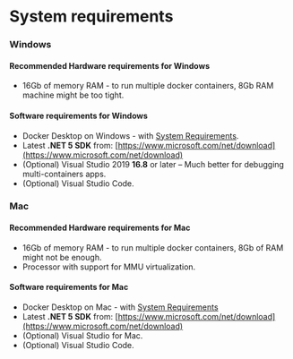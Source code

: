 # System requirements

### Windows

#### Recommended Hardware requirements for Windows

* 16Gb of memory RAM - to run multiple docker containers, 8Gb RAM machine might be too tight.

#### Software requirements for Windows

* Docker Desktop on Windows - with [System Requirements](https://docs.docker.com/docker-for-windows/install/#system-requirements).
* Latest **.NET 5 SDK** from: [https://www.microsoft.com/net/download](https://www.microsoft.com/net/download)
* \(Optional\) Visual Studio 2019 **16.8** or later – Much better for debugging multi-containers apps.
* \(Optional\) Visual Studio Code.

### Mac

#### Recommended Hardware requirements for Mac

* 16Gb of memory RAM - to run multiple docker containers, 8Gb of RAM might not be enough.
* Processor with support for MMU virtualization.

#### Software requirements for Mac

* Docker Desktop on Mac - with [System Requirements](https://docs.docker.com/docker-for-mac/install/#system-requirements)
* Latest **.NET 5 SDK** from: [https://www.microsoft.com/net/download](https://www.microsoft.com/net/download)
* \(Optional\) Visual Studio for Mac.
* \(Optional\) Visual Studio Code.

